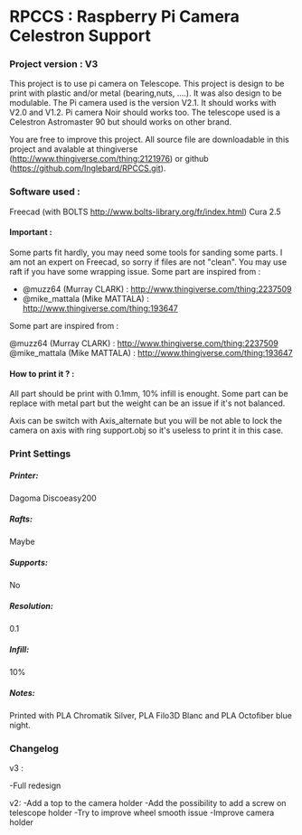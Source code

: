 # RPCCS : Raspberry Pi Camera Celestron Support

### Project version : V3
This project is to use pi camera on Telescope. This project is design to be print with plastic and/or metal (bearing,nuts, ....). It was also design to be modulable.
The Pi camera used is the version V2.1. It should works with V2.0 and V1.2. Pi camera Noir should works too.
The telescope used is a Celestron Astromaster 90 but should works on other brand.

You are free to improve this project. All source file are downloadable in this project and avalable at thingiverse (http://www.thingiverse.com/thing:2121976) or github (https://github.com/Inglebard/RPCCS.git).

### Software used :
Freecad (with BOLTS http://www.bolts-library.org/fr/index.html)
Cura 2.5

#### Important :
Some parts fit hardly, you may need some tools for sanding some parts.
I am not an expert on Freecad, so sorry if files are not "clean".
You may use raft if you have some wrapping issue.
Some part are inspired from :

- @muzz64 (Murray CLARK) : http://www.thingiverse.com/thing:2237509
- @mike_mattala (Mike MATTALA) : http://www.thingiverse.com/thing:193647

Some part are inspired from :

@muzz64 (Murray CLARK) : http://www.thingiverse.com/thing:2237509
@mike_mattala (Mike MATTALA) : http://www.thingiverse.com/thing:193647

#### How to print it ? :

All part should be print with 0.1mm, 10% infill is enought. Some part can be replace with metal part but the weight can be an issue if it's not balanced.

Axis can be switch with Axis_alternate but you will be not able to lock the camera on axis with ring support.obj so it's useless to print it in this case.


### Print Settings

##### Printer:
Dagoma Discoeasy200

##### Rafts:
Maybe

##### Supports:
No

##### Resolution:
0.1

##### Infill:
10%

##### Notes:
Printed with PLA Chromatik Silver, PLA Filo3D Blanc and PLA Octofiber blue night.


### Changelog

v3 :

-Full redesign

v2:
-Add a top to the camera holder
-Add the possibility to add a screw on telescope holder
-Try to improve wheel smooth issue
-Improve camera holder
